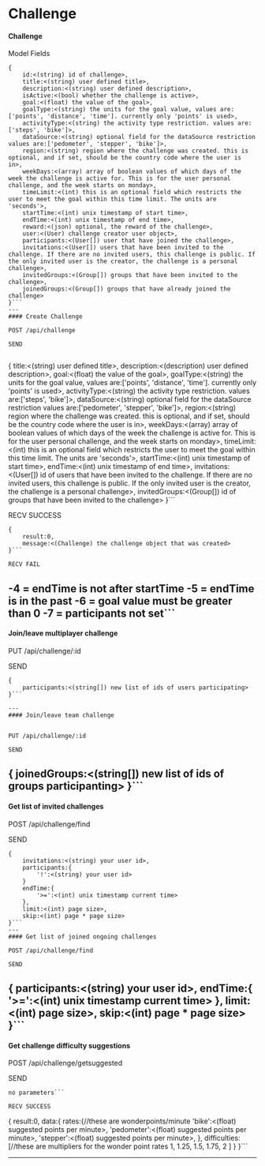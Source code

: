 # Challenge
#### Challenge


Model Fields

```
{
    id:<(string) id of challenge>,
    title:<(string) user defined title>,
    description:<(string) user defined description>,
    isActive:<(bool) whether the challenge is active>,
    goal:<(float) the value of the goal>,
    goalType:<(string) the units for the goal value, values are:['points', 'distance', 'time']. currently only 'points' is used>,
    activityType:<(string) the activity type restriction. values are:['steps', 'bike']>,
    dataSource:<(string) optional field for the dataSource restriction values are:['pedometer', 'stepper', 'bike']>,
    region:<(string) region where the challenge was created. this is optional, and if set, should be the country code where the user is in>,
    weekDays:<(array) array of boolean values of which days of the week the challenge is active for. This is for the user personal challenge, and the week starts on monday>,
    timeLimit:<(int) this is an optional field which restricts the user to meet the goal within this time limit. The units are 'seconds'>,
    startTime:<(int) unix timestamp of start time>,
    endTime:<(int) unix timestamp of end time>,
    reward:<(json) optional, the reward of the challenge>,
    user:<(User) challenge creator user object>,
    participants:<(User[]) user that have joined the challenge>,
    invitations:<(User[]) users that have been invited to the challenge. If there are no invited users, this challenge is public. If the only invited user is the creator, the challenge is a personal challenge>,
    invitedGroups:<(Group[]) groups that have been invited to the challenge>,
    joinedGroups:<(Group[]) groups that have already joined the challenge>
}```
---
#### Create Challenge

POST /api/challenge

SEND


```
{
    title:<(string) user defined title>,
    description:<(description) user defined description>,
    goal:<(float) the value of the goal>,
    goalType:<(string) the units for the goal value, values are:['points', 'distance', 'time']. currently only 'points' is used>,
    activityType:<(string) the activity type restriction. values are:['steps', 'bike']>,
    dataSource:<(string) optional field for the dataSource restriction values are:['pedometer', 'stepper', 'bike']>,
    region:<(string) region where the challenge was created. this is optional, and if set, should be the country code where the user is in>,
    weekDays:<(array) array of boolean values of which days of the week the challenge is active for. This is for the user personal challenge, and the week starts on monday>,
    timeLimit:<(int) this is an optional field which restricts the user to meet the goal within this time limit. The units are 'seconds'>,
    startTime:<(int) unix timestamp of start time>,
    endTime:<(int) unix timestamp of end time>,
    invitations:<(User[]) id of users that have been invited to the challenge. If there are no invited users, this challenge is public. If the only invited user is the creator, the challenge is a personal challenge>,
    invitedGroups:<(Group[]) id of groups that have been invited to the challenge>
}```


RECV SUCCESS

```
{
    result:0,
    message:<(Challenge) the challenge object that was created>
}```

RECV FAIL

```
-4 = endTime is not after startTime
-5 = endTime is in the past
-6 = goal value must be greater than 0
-7 = participants not set```
---
#### Join/leave multiplayer challenge


PUT /api/challenge/:id

SEND

```
{
    participants:<(string[]) new list of ids of users participating>
}```

---
#### Join/leave team challenge


PUT /api/challenge/:id

SEND

```
{
    joinedGroups:<(string[]) new list of ids of groups participanting>
}```
---
#### Get list of invited challenges


POST /api/challenge/find

SEND

```
{
    invitations:<(string) your user id>,
    participants:{
        '!':<(string) your user id>
    }
    endTime:{
        '>=':<(int) unix timestamp current time>
    },
    limit:<(int) page size>,
    skip:<(int) page * page size>
}```
---
#### Get list of joined ongoing challenges

POST /api/challenge/find

SEND

```
{
    participants:<(string) your user id>,
    endTime:{
        '>=':<(int) unix timestamp current time>
    },
    limit:<(int) page size>,
    skip:<(int) page * page size>
}```
---
#### Get challenge difficulty suggestions

POST /api/challenge/getsuggested

SEND

```
no parameters```

RECV SUCCESS

```
{
    result:0,
    data:{
        rates:{//these are wonderpoints/minute
            'bike':<(float) suggested points per minute>,
            'pedometer':<(float) suggested points per minute>,
            'stepper':<(float) suggested points per minute>,
        },
        difficulties:[//these are multipliers for the wonder point rates
            1, 1.25, 1.5, 1.75, 2
        ]
    }
}```


---
